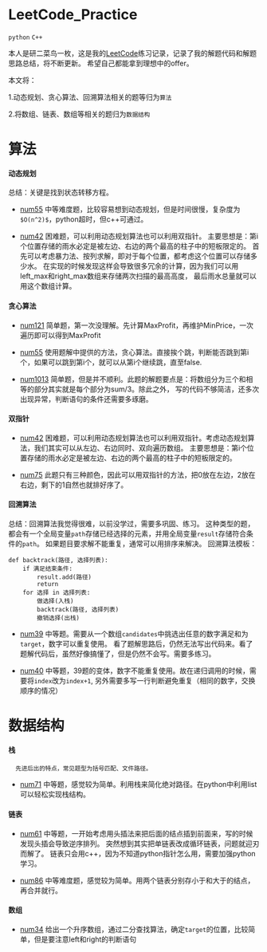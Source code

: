 # LeetCode_Practice

`python` `C++`

本人是研二菜鸟一枚，这是我的[LeetCode](https://leetcode-cn.com/ "悬停显示")练习记录，记录了我的解题代码和解题思路总结，将不断更新。
希望自己都能拿到理想中的offer。

本文将：

1.动态规划、贪心算法、回溯算法相关的题等归为`算法`

2.将数组、链表、数组等相关的题归为`数据结构`

# 算法

#### 动态规划

总结：关键是找到状态转移方程。

  * [num55](https://leetcode-cn.com/problems/jump-game/) 
		中等难度题，比较容易想到动态规划，但是时间很慢，复杂度为`$O(n^2)$`，python超时，但c++可通过。
		
  * [num42](https://leetcode-cn.com/problems/trapping-rain-water/)
		困难题，可以利用动态规划算法也可以利用双指针。
		主要思想是：第i个位置存储的雨水必定是被左边、右边的两个最高的柱子中的短板限定的。
		首先可以考虑暴力法、按列求解，即对于每个位置，都考虑这个位置可以存储多少水。
		在实现的时候发现这样会导致很多冗余的计算，因为我们可以用left_max和right_max数组来存储两次扫描的最高高度，
		最后雨水总量就可以用这个数组计算。

####  贪心算法
	
  * [num121](https://leetcode-cn.com/problems/best-time-to-buy-and-sell-stock/)
		简单题，第一次没理解。先计算MaxProfit，再维护MinPrice，一次遍历即可以得到MaxProfit
		  
  * [num55](https://leetcode-cn.com/problems/jump-game/)
		使用题解中提供的方法，贪心算法。直接挨个跳，判断能否跳到第i个，如果可以跳到第i个，就可以从第i个继续跳，直至false.
		  
  * [num1013](https://leetcode-cn.com/problems/partition-array-into-three-parts-with-equal-sum/)
		简单题，但是并不顺利。此题的解题要点是：将数组分为三个和相等的部分其实就是每个部分为sum/3。除此之外，
		写的代码不够简洁，还多次出现异常，判断语句的条件还需要多琢磨。
		
#### 双指针
  * [num42](https://leetcode-cn.com/problems/trapping-rain-water/)
		困难题，可以利用动态规划算法也可以利用双指针。考虑动态规划算法，我们其实可以从左边、右边同时、双向遍历数组。
		主要思想是：第i个位置存储的雨水必定是被左边、右边的两个最高的柱子中的短板限定的。
		
  * [num75](https://leetcode-cn.com/problems/sort-colors/)
  		此题只有三种颜色，因此可以用双指针的方法，把0放在左边，2放在右边，剩下的1自然也就排好序了。
	  
#### 回溯算法
  总结：回溯算法我觉得很难，以前没学过，需要多巩固、练习。
	这种类型的题，都会有一个全局变量`path`存储已经选择的元素，并用全局变量`result`存储符合条件的`path`。
	如果题目要求解不能重复，通常可以用排序来解决。
	回溯算法模板：

```
def backtrack(路径, 选择列表):
	if 满足结束条件:
		result.add(路径)
		return
	for 选择 in 选择列表:
		做选择(入栈)
		backtrack(路径, 选择列表)
		撤销选择(出栈)
```

* [num39](https://leetcode-cn.com/problems/combination-sum/)
		中等题。需要从一个数组`candidates`中挑选出任意的数字满足和为`target`，数字可以重复使用。
		  看了题解思路后，仍然无法写出代码来。看了题解代码后，虽然好像搞懂了，但是仍然不会写。需要多练习。
		  
* [num40](https://leetcode-cn.com/problems/combination-sum-ii/)
		中等题，39题的变体，数字不能重复使用。故在递归调用的时候，需要将`index`改为`index+1`, 
		另外需要多写一行判断避免重复（相同的数字，交换顺序的情况）
  
# 数据结构

#### 栈
  
	  先进后出的特点，常见题型为括号匹配、文件路径。
		  
* [num71](https://leetcode-cn.com/problems/simplify-path/)
		中等题，感觉较为简单。利用栈来简化绝对路径。在python中利用list可以轻松实现栈结构。
	  
#### 链表
* [num61](https://leetcode-cn.com/problems/rotate-list/)
		中等题，一开始考虑用头插法来把后面的结点插到前面来，写的时候发现头插会导致逆序排列。
		突然想到其实把单链表改成循环链表，问题就迎刃而解了。
		链表只会用c++，因为不知道python指针怎么用，需要加强python学习。
	  
* [num86](https://leetcode-cn.com/problems/partition-list/submissions/)
		中等难度题，感觉较为简单。用两个链表分别存小于和大于的结点，再合并就行。
	  
####  数组
* [num34](https://leetcode-cn.com/problems/find-first-and-last-position-of-element-in-sorted-array/)
		给出一个升序数组，通过二分查找算法，确定`target`的位置，比较简单，但是要注意left和right的判断语句
	